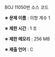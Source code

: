 BOJ 11050번 소스 코드

<b>※ 문제 이름</b> : 이항 계수 1

<b>※ 제한 시간</b> : 1 초

<b>※ 제한 메모리</b> : 256 MB

<b>※ 제출 언어</b> : C
